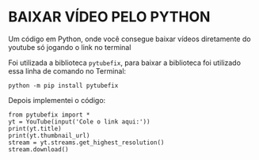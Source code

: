 # **BAIXAR VÍDEO PELO PYTHON**

Um código em Python, onde você consegue baixar vídeos diretamente do youtube só jogando o link no terminal

Foi utilizada a biblioteca `pytubefix`, para baixar a biblioteca foi utilizado essa linha de comando no Terminal:

```
python -m pip install pytubefix
```

Depois implementei o código:

```
from pytubefix import *
yt = YouTube(input('Cole o link aqui:'))
print(yt.title)
print(yt.thumbnail_url)
stream = yt.streams.get_highest_resolution()
stream.download()

```